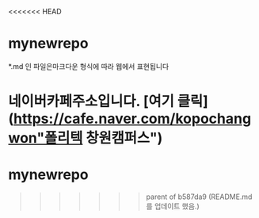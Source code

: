 <<<<<<< HEAD
# mynewrepo
*.md 인 파일은마크다운 형식에 따라 웹에서 표현됩니다

네이버카페주소입니다. [여기 클릭](https://cafe.naver.com/kopochangwon"폴리텍 창원캠퍼스")
=======
# mynewrepo
>>>>>>> parent of b587da9 (README.md를 업데이트 했음.)
